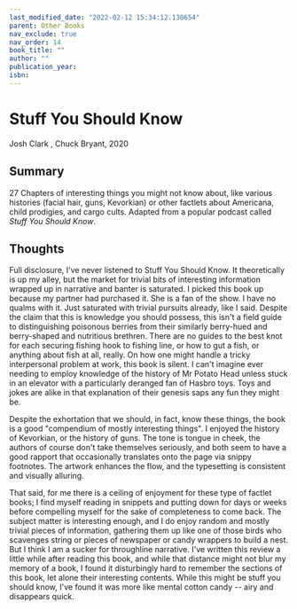 ```yaml
---
last_modified_date: "2022-02-12 15:34:12.130654"
parent: Other Books
nav_exclude: true
nav_order: 14
book_title: ""
author: ""
publication_year:
isbn:
---
```


# Stuff You Should Know
Josh Clark , Chuck Bryant, 2020

## Summary
27 Chapters of interesting things you might not know about, like various histories (facial hair, guns, Kevorkian) or other factlets about Americana, child prodigies, and cargo cults. Adapted from a popular podcast called _Stuff You Should Know_.

## Thoughts
Full disclosure, I've never listened to Stuff You Should Know. It theoretically is up my alley, but the market for trivial bits of interesting information wrapped up in narrative and banter is saturated. I picked this book up because my partner had purchased it. She is a fan of the show. I have no qualms with it. Just saturated with trivial pursuits already, like I said. Despite the claim that this is knowledge you should possess, this isn't a field guide to distinguishing poisonous berries from their similarly berry-hued and berry-shaped and nutritious brethren. There are no guides to the best knot for each securing fishing hook to fishing line, or how to gut a fish, or anything about fish at all, really. On how one might handle a tricky interpersonal problem at work, this book is silent. I can't imagine ever needing to employ knowledge of the history of Mr Potato Head unless stuck in an elevator with a particularly deranged fan of Hasbro toys. Toys and jokes are alike in that explanation of their genesis saps any fun they might be.

Despite the exhortation that we should, in fact, know these things, the book is a good "compendium of mostly interesting things". I enjoyed the history of Kevorkian, or the history of guns. The tone is tongue in cheek, the authors of course don't take themselves seriously, and both seem to have a good rapport that occasionally translates onto the page via snippy footnotes. The artwork enhances the flow, and the typesetting is consistent and visually alluring.

That said, for me there is a ceiling of enjoyment for these type of factlet books; I find myself reading in snippets and putting down for days or weeks before compelling myself for the sake of completeness to come back. The subject matter is interesting enough, and I do enjoy random and mostly trivial pieces of information, gathering them up like one of those birds who scavenges string or pieces of newspaper or candy wrappers to build a nest. But I think I am a sucker for throughline narrative. I've written this review a little while after reading this book, and while that distance might not blur my memory of a book, I found it disturbingly hard to remember the sections of this book, let alone their interesting contents. While this might be stuff you should know, I've found it was more like mental cotton candy -- airy and disappears quick.